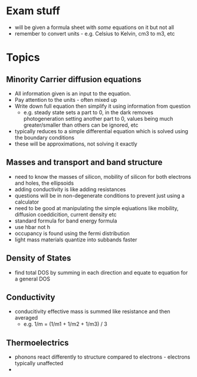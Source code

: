 # Exam stuff

- will be given a formula sheet with *some* equations on it but not all
- remember to convert units - e.g. Celsius to Kelvin, cm3 to m3, etc

# Topics

## Minority Carrier diffusion equations

- All information given is an input to the equation.
- Pay attention to the units - often mixed up
- Write down full equation then simplify it using information from question
  - e.g. steady state sets a part to 0, in the dark removes photogeneration setting another part to 0, values being much greater/smaller than others can be ignored, etc
- typically reduces to a simple differential equation which is solved using the boundary conditions
- these will be approximations, not solving it exactly

## Masses and transport and band structure

- need to know the masses of silicon, mobility of silicon for both electrons and holes, the ellipsoids
- adding conductivity is like adding resistances
- questions will be in non-degenerate conditions to prevent just using a calculator
- need to be good at manipulating the simple eqiuations like mobility, diffusion coeddicition, current density etc
- standard formula for band energy formula
- use hbar not h
- occupancy is found using the fermi distribution
- light mass materials quantize into subbands faster

## Density of States

- find total DOS by summing in each direction and equate to equation for a general DOS

## Conductivity

- conducitivity effective mass is summed like resistance and then averaged
  - e.g. 1/m = (1/m1 + 1/m2 + 1/m3) / 3

## Thermoelectrics

- phonons react differently to structure compared to electrons - electrons typically unaffected
- 